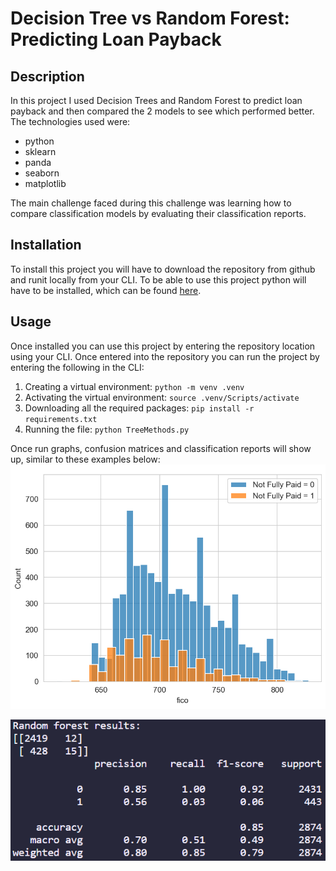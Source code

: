 # Decision Tree vs Random Forest: Predicting Loan Payback

## Description

In this project I used Decision Trees and Random Forest to predict loan payback and then compared the 2 models to see which performed better. The technologies used were:

- python 
- sklearn
- panda
- seaborn
- matplotlib

The main challenge faced during this challenge was learning how to compare classification models by evaluating their classification reports.

## Installation

To install this project you will have to download the repository from github and runit locally from your CLI. To be able to use this project python will have to be installed, which can be found [here](https://www.python.org/downloads/).

## Usage

Once installed you can use this project by entering the repository location using your CLI. Once entered into the repository you can run the project by entering the following in the CLI:

1. Creating a virtual environment: ```python -m venv .venv```
2. Activating the virtual environment: ```source .venv/Scripts/activate```
3. Downloading all the required packages: ```pip install -r requirements.txt```
4. Running the file: ```python TreeMethods.py```

Once run graphs, confusion matrices and classification reports will show up, similar to these examples below:
![Graph](./assets/graph.png)

![Classification report & confusion matrix](./assets/image.png)